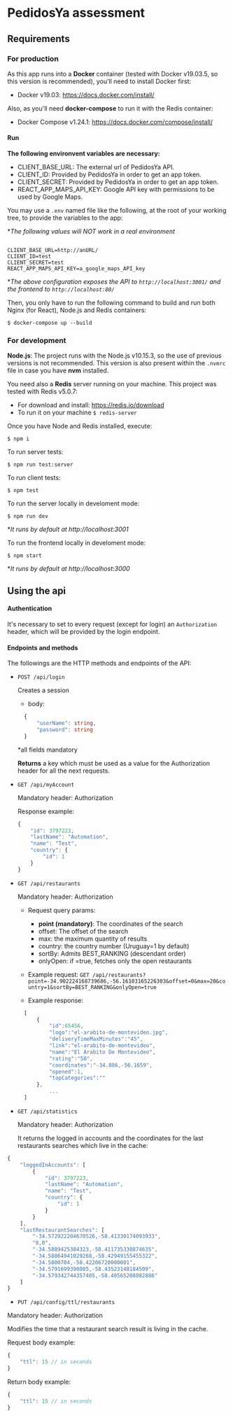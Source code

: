 # PedidosYa assessment

## Requirements

### For production

As this app runs into a **Docker** container (tested with Docker v19.03.5, so this version is recommended), you'll need to install Docker first:

- Docker v19.03: https://docs.docker.com/install/

Also, as you'll need **docker-compose** to run it with the Redis container:

- Docker Compose v1.24.1: https://docs.docker.com/compose/install/

#### Run

**The following environvent variables are necessary:**

- CLIENT_BASE_URL: The external url of PedidosYa API.
- CLIENT_ID: Provided by PedidosYa in order to get an app token.
- CLIENT_SECRET: Provided by PedidosYa in order to get an app token.
- REACT_APP_MAPS_API_KEY: Google API key with permissions to be used by Google Maps.

You may use a `.env` named file like the following, at the root of your working tree, to provide the variables to the app:

**The following values will NOT work in a real environment*
```dotenv

CLIENT_BASE_URL=http://anURL/
CLIENT_ID=test
CLIENT_SECRET=test
REACT_APP_MAPS_API_KEY=a_google_maps_API_key
```

**The above configuration exposes the API to `http://localhost:3001/` and the frontend to `http://localhost:80/`*

Then, you only have to run the following command to build and run both Nginx (for React), Node.js and Redis containers:
```
$ docker-compose up --build
```

### For development

**Node.js**: The project runs with the Node.js v10.15.3, so the use of previous versions is not recommended.
This version is also present within the `.nvmrc` file in case you have **nvm** installed.

You need also a **Redis** server running on your machine. This project was tested with Redis v5.0.7:

- For download and install: https://redis.io/download
- To run it on your machine `$ redis-server`

Once you have Node and Redis installed, execute:

```
$ npm i
```


To run server tests:

```
$ npm run test:server
```

To run client tests:

```
$ npm test
```

To run the server locally in develoment mode:

```
$ npm run dev
```
**It runs by default at http://localhost:3001*

To run the frontend locally in develoment mode:

```
$ npm start
```

**It runs by default at http://localhost:3000*


## Using the api

#### Authentication

It's necessary to set to every request (except for login) an `Authorization` header, which will be provided by the login endpoint.

#### Endpoints and methods

The followings are the HTTP methods and endpoints of the API:

- `POST /api/login`

  Creates a session

  - body:
  ```typescript
    {
        "userName": string,
        "password": string
    }
  ```
  *all fields mandatory
  
  **Returns** a key which must be used as a value for the Authorization header for all the next requests.

- `GET /api/myAccount`

  Mandatory header: Authorization

  Response example: 
  
  ```typescript
  {
      "id": 3797223,
      "lastName": "Automation",
      "name": "Test",
      "country": {
          "id": 1
      }
  }
  ```

- `GET /api/restaurants`

  Mandatory header: Authorization
  
    - Request query params:
        - **point (mandatory)**: The coordinates of the search
        - offset: The offset of the search
        - max: the maximum quantity of results
        - country: the country number (Uruguay=1 by default)
        - sortBy: Admits BEST_RANKING (descendant order)
        - onlyOpen: if =true, fetches only the open restaurants
            
    - Example request: `GET /api/restaurants?point=-34.902224168739686,-56.16103165226303&offset=0&max=20&country=1&sortBy=BEST_RANKING&onlyOpen=true`
    
    - Example response:
    

  ```typescript
    [
        {
            "id":65456,
            "logo":"el-arabito-de-montevideo.jpg",
            "deliveryTimeMaxMinutes":"45",
            "link":"el-arabito-de-montevideo",
            "name":"El Arabito De Montevideo",
            "rating":"50",
            "coordinates":"-34.886,-56.1659",
            "opened":1,
            "topCategories":""
        },
            ...
    ]
  ```
  
- `GET /api/statistics`

  Mandatory header: Authorization    

    It returns the logged in accounts and the coordinates for the last restaurants searches which live in the cache:

```typescript
{
    "loggedInAccounts": [
        {
            "id": 3797223,
            "lastName": "Automation",
            "name": "Test",
            "country": {
                "id": 1
            }
        }
    ],
    "lastRestaurantSearches": [
        "-34.572922204670526,-58.41330174093933",
        "0,0",
        "-34.5889425384323,-58.411735330874635",
        "-34.58864941029268,-58.42949155455322",
        "-34.5800704,-58.42206720000001",
        "-34.5791699390085,-58.43523148184509",
        "-34.579342744357405,-58.40565208082886"
    ]
}
```

- `PUT /api/config/ttl/restaurants`

Mandatory header: Authorization

Modifies the time that a restaurant search result is living in the cache.

Request body example:

```typescript
{
    "ttl": 15 // in seconds
}
```

Return body example:

```typescript
{
    "ttl": 15 // in seconds
}
```
